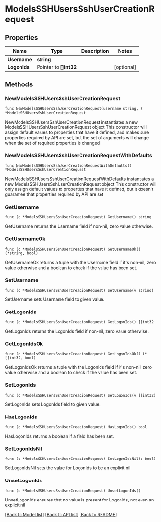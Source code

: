 # ModelsSSHUsersSshUserCreationRequest

## Properties

Name | Type | Description | Notes
------------ | ------------- | ------------- | -------------
**Username** | **string** |  | 
**LogonIds** | Pointer to **[]int32** |  | [optional] 

## Methods

### NewModelsSSHUsersSshUserCreationRequest

`func NewModelsSSHUsersSshUserCreationRequest(username string, ) *ModelsSSHUsersSshUserCreationRequest`

NewModelsSSHUsersSshUserCreationRequest instantiates a new ModelsSSHUsersSshUserCreationRequest object
This constructor will assign default values to properties that have it defined,
and makes sure properties required by API are set, but the set of arguments
will change when the set of required properties is changed

### NewModelsSSHUsersSshUserCreationRequestWithDefaults

`func NewModelsSSHUsersSshUserCreationRequestWithDefaults() *ModelsSSHUsersSshUserCreationRequest`

NewModelsSSHUsersSshUserCreationRequestWithDefaults instantiates a new ModelsSSHUsersSshUserCreationRequest object
This constructor will only assign default values to properties that have it defined,
but it doesn't guarantee that properties required by API are set

### GetUsername

`func (o *ModelsSSHUsersSshUserCreationRequest) GetUsername() string`

GetUsername returns the Username field if non-nil, zero value otherwise.

### GetUsernameOk

`func (o *ModelsSSHUsersSshUserCreationRequest) GetUsernameOk() (*string, bool)`

GetUsernameOk returns a tuple with the Username field if it's non-nil, zero value otherwise
and a boolean to check if the value has been set.

### SetUsername

`func (o *ModelsSSHUsersSshUserCreationRequest) SetUsername(v string)`

SetUsername sets Username field to given value.


### GetLogonIds

`func (o *ModelsSSHUsersSshUserCreationRequest) GetLogonIds() []int32`

GetLogonIds returns the LogonIds field if non-nil, zero value otherwise.

### GetLogonIdsOk

`func (o *ModelsSSHUsersSshUserCreationRequest) GetLogonIdsOk() (*[]int32, bool)`

GetLogonIdsOk returns a tuple with the LogonIds field if it's non-nil, zero value otherwise
and a boolean to check if the value has been set.

### SetLogonIds

`func (o *ModelsSSHUsersSshUserCreationRequest) SetLogonIds(v []int32)`

SetLogonIds sets LogonIds field to given value.

### HasLogonIds

`func (o *ModelsSSHUsersSshUserCreationRequest) HasLogonIds() bool`

HasLogonIds returns a boolean if a field has been set.

### SetLogonIdsNil

`func (o *ModelsSSHUsersSshUserCreationRequest) SetLogonIdsNil(b bool)`

 SetLogonIdsNil sets the value for LogonIds to be an explicit nil

### UnsetLogonIds
`func (o *ModelsSSHUsersSshUserCreationRequest) UnsetLogonIds()`

UnsetLogonIds ensures that no value is present for LogonIds, not even an explicit nil

[[Back to Model list]](../README.md#documentation-for-models) [[Back to API list]](../README.md#documentation-for-api-endpoints) [[Back to README]](../README.md)


